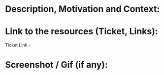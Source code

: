 # Description, Motivation and Context:



# Link to the resources (Ticket, Links):

Ticket Link -  

# Screenshot / Gif (if any):

